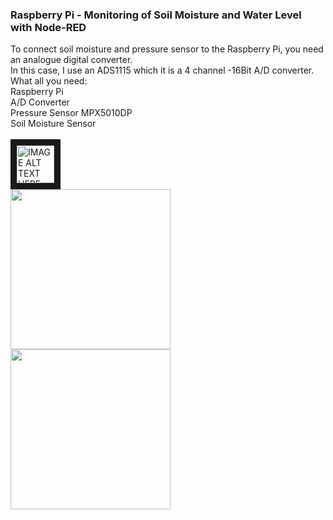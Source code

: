 <h3>Raspberry Pi - Monitoring of Soil Moisture and Water Level with Node-RED</h3>
To connect soil moisture and pressure sensor to the Raspberry Pi, you need an analogue digital converter.</br>
In this case, I use an ADS1115 which it is a 4 channel -16Bit A/D converter.</br>
What all you need:</br>
Raspberry Pi</br>
A/D Converter</br>
Pressure Sensor MPX5010DP</br>
Soil Moisture Sensor</br>
</br>

<a href="https://youtu.be/gJo88YZkhzc" target="_blank">
 <img src="https://user-images.githubusercontent.com/36192933/50377674-d0e70800-0621-11e9-9848-b41b02b2e1ac.png" alt="IMAGE ALT TEXT HERE" width="60" border="10" />
</a>
</br>

<img src="https://user-images.githubusercontent.com/36192933/50359054-9ca91400-055b-11e9-8fec-97554af46a1f.jpg" width="256">
<img src="https://user-images.githubusercontent.com/36192933/50359166-150fd500-055c-11e9-93ad-22486ed01680.png" width="256">
